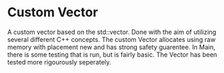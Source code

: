 # Custom Vector
A custom vector based on the std::vector. Done with the aim of utilizing several different C++ concepts. 
The custom Vector allocates using raw memory with placement new and has strong safety guarentee.
In Main, there is some testing that is run, but is fairly basic. The Vector has been tested more rigourously seperately.
